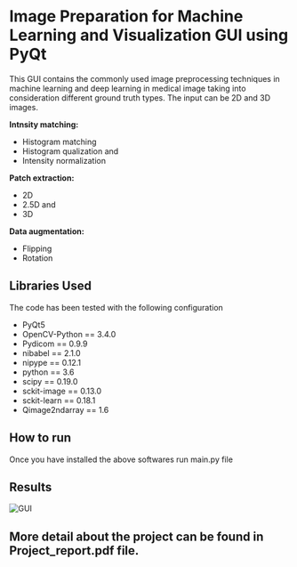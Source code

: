 # Image Preparation for Machine Learning and Visualization GUI using PyQt

This GUI contains the commonly used image preprocessing techniques in machine learning and deep learning in medical image taking into consideration different ground truth types. The input can be 2D and 3D images.

**Intnsity matching:**
  - Histogram matching
  - Histogram qualization and 
  - Intensity normalization

**Patch extraction:**
 - 2D
 - 2.5D and 
 - 3D

**Data augmentation:**
 - Flipping
 - Rotation

## Libraries Used
The code has been tested with the following configuration
- PyQt5
- OpenCV-Python == 3.4.0
- Pydicom == 0.9.9
- nibabel == 2.1.0
- nipype == 0.12.1
- python == 3.6
- scipy == 0.19.0
- sckit-image == 0.13.0
- sckit-learn == 0.18.1
- Qimage2ndarray == 1.6

## How to run 
Once you have installed the above softwares run main.py file

## Results
![](gui.PNG "GUI")

## More detail about the project can be found in Project_report.pdf file.
